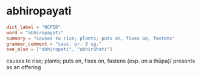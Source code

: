 # abhiropayati

``` toml
dict_label = "NCPED"
word = "abhiropayati"
summary = "causes to rise; plants; puts on, fixes on, fastens"
grammar_comment = "caus. pr. 3 sg."
see_also = ["abhiropeti", "abhirūhati"]
```

causes to rise; plants; puts on, fixes on, fastens (esp. on a thūpa)/ presents as an offering

